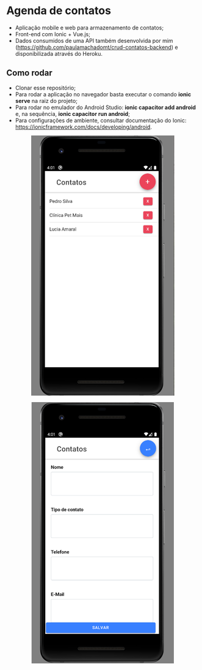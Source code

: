 # Agenda de contatos

* Aplicação mobile e web para armazenamento de contatos;
* Front-end com Ionic + Vue.js;
* Dados consumidos de uma API também desenvolvida por mim (https://github.com/paulamachadomt/crud-contatos-backend) e disponibilizada através do Heroku. 


## Como rodar

* Clonar esse repositório;
* Para rodar a aplicação no navegador basta executar o comando **ionic serve** na raiz do projeto;
* Para rodar no emulador do Android Studio: **ionic capacitor add android** e, na sequência, **ionic capacitor run android**;
* Para configurações de ambiente, consultar documentação do Ionic: https://ionicframework.com/docs/developing/android.

<p align="center">
  <img src="https://github.com/paulamachadomt/ionic-agenda-contatos/blob/main/public/assets/lista-contatos.png" />
</p>

<p align="center">
  <img src="https://github.com/paulamachadomt/ionic-agenda-contatos/blob/main/public/assets/form-contatos.png" />
</p>